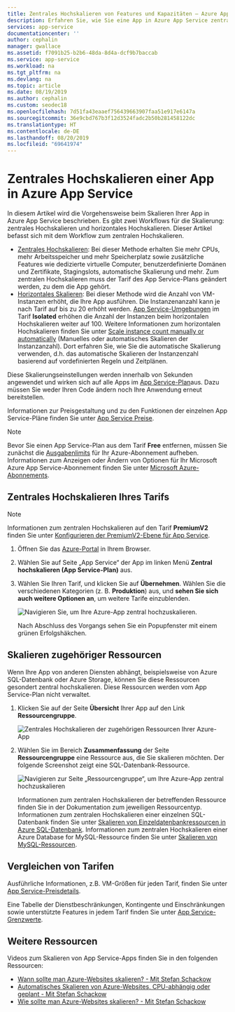 ```yaml
---
title: Zentrales Hochskalieren von Features und Kapazitäten – Azure App Service | Microsoft-Dokumentation
description: Erfahren Sie, wie Sie eine App in Azure App Service zentral hochskalieren, um Kapazität und Features hinzuzufügen.
services: app-service
documentationcenter: ''
author: cephalin
manager: gwallace
ms.assetid: f7091b25-b2b6-48da-8d4a-dcf9b7baccab
ms.service: app-service
ms.workload: na
ms.tgt_pltfrm: na
ms.devlang: na
ms.topic: article
ms.date: 08/19/2019
ms.author: cephalin
ms.custom: seodec18
ms.openlocfilehash: 7d51fa43eaaef756439663907faa51e917e6147a
ms.sourcegitcommit: 36e9cbd767b3f12d3524fadc2b50b281458122dc
ms.translationtype: HT
ms.contentlocale: de-DE
ms.lasthandoff: 08/20/2019
ms.locfileid: "69641974"
---
```

# <a name="scale-up-an-app-in-azure-app-service"></a>Zentrales Hochskalieren einer App in Azure App Service

In diesem Artikel wird die Vorgehensweise beim Skalieren Ihrer App in Azure App Service beschrieben. Es gibt zwei Workflows für die Skalierung: zentrales Hochskalieren und horizontales Hochskalieren. Dieser Artikel befasst sich mit dem Workflow zum zentralen Hochskalieren.

* [Zentrales Hochskalieren](https://en.wikipedia.org/wiki/Scalability#Horizontal_and_vertical_scaling): Bei dieser Methode erhalten Sie mehr CPUs, mehr Arbeitsspeicher und mehr Speicherplatz sowie zusätzliche Features wie dedizierte virtuelle Computer, benutzerdefinierte Domänen und Zertifikate, Stagingslots, automatische Skalierung und mehr. Zum zentralen Hochskalieren muss der Tarif des App Service-Plans geändert werden, zu dem die App gehört.
* [Horizontales Skalieren](https://en.wikipedia.org/wiki/Scalability#Horizontal_and_vertical_scaling): Bei dieser Methode wird die Anzahl von VM-Instanzen erhöht, die Ihre App ausführen.
  Die Instanzenanzahl kann je nach Tarif auf bis zu 20 erhöht werden. [App Service-Umgebungen](environment/intro.md) im Tarif **Isolated** erhöhen die Anzahl der Instanzen beim horizontalen Hochskalieren weiter auf 100. Weitere Informationen zum horizontalen Hochskalieren finden Sie unter [Scale instance count manually or automatically](../monitoring-and-diagnostics/insights-how-to-scale.md) (Manuelles oder automatisches Skalieren der Instanzanzahl). Dort erfahren Sie, wie Sie die automatische Skalierung verwenden, d.h. das automatische Skalieren der Instanzenzahl basierend auf vordefinierten Regeln und Zeitplänen.

Diese Skalierungseinstellungen werden innerhalb von Sekunden angewendet und wirken sich auf alle Apps im [App Service-Plan](../app-service/overview-hosting-plans.md)aus.
Dazu müssen Sie weder Ihren Code ändern noch Ihre Anwendung erneut bereitstellen.

Informationen zur Preisgestaltung und zu den Funktionen der einzelnen App Service-Pläne finden Sie unter [App Service Preise](https://azure.microsoft.com/pricing/details/web-sites/).  

> [!NOTE]
> Bevor Sie einen App Service-Plan aus dem Tarif **Free** entfernen, müssen Sie zunächst die [Ausgabenlimits](https://azure.microsoft.com/pricing/spending-limits/) für Ihr Azure-Abonnement aufheben. Informationen zum Anzeigen oder Ändern von Optionen für Ihr Microsoft Azure App Service-Abonnement finden Sie unter [Microsoft Azure-Abonnements][azuresubscriptions].
> 
> 

<a name="scalingsharedorbasic"></a>
<a name="scalingstandard"></a>

## <a name="scale-up-your-pricing-tier"></a>Zentrales Hochskalieren Ihres Tarifs

> [!NOTE]
> Informationen zum zentralen Hochskalieren auf den Tarif **PremiumV2** finden Sie unter [Konfigurieren der PremiumV2-Ebene für App Service](app-service-configure-premium-tier.md).
>

1. Öffnen Sie das [Azure-Portal][portal] in Ihrem Browser.

1. Wählen Sie auf Seite „App Service“ der App im linken Menü **Zentral hochskalieren (App Service-Plan)** aus.
   
3. Wählen Sie Ihren Tarif, und klicken Sie auf **Übernehmen**. Wählen Sie die verschiedenen Kategorien (z. B. **Produktion**) aus, und **sehen Sie sich auch weitere Optionen an**, um weitere Tarife einzublenden.
   
    ![Navigieren Sie, um Ihre Azure-App zentral hochzuskalieren.][ChooseWHP]

    Nach Abschluss des Vorgangs sehen Sie ein Popupfenster mit einem grünen Erfolgshäkchen.

<a name="ScalingSQLServer"></a>

## <a name="scale-related-resources"></a>Skalieren zugehöriger Ressourcen
Wenn Ihre App von anderen Diensten abhängt, beispielsweise von Azure SQL-Datenbank oder Azure Storage, können Sie diese Ressourcen gesondert zentral hochskalieren. Diese Ressourcen werden vom App Service-Plan nicht verwaltet.

1. Klicken Sie auf der Seite **Übersicht** Ihrer App auf den Link **Ressourcengruppe**.
   
    ![Zentrales Hochskalieren der zugehörigen Ressourcen Ihrer Azure-App](./media/web-sites-scale/RGEssentialsLink.png)

2. Wählen Sie im Bereich **Zusammenfassung** der Seite **Ressourcengruppe** eine Ressource aus, die Sie skalieren möchten. Der folgende Screenshot zeigt eine SQL-Datenbank-Ressource.
   
    ![Navigieren zur Seite „Ressourcengruppe“, um Ihre Azure-App zentral hochzuskalieren](./media/web-sites-scale/ResourceGroup.png)

    Informationen zum zentralen Hochskalieren der betreffenden Ressource finden Sie in der Dokumentation zum jeweiligen Ressourcentyp. Informationen zum zentralen Hochskalieren einer einzelnen SQL-Datenbank finden Sie unter [Skalieren von Einzeldatenbankressourcen in Azure SQL-Datenbank](../sql-database/sql-database-single-database-scale.md). Informationen zum zentralen Hochskalieren einer Azure Database for MySQL-Ressource finden Sie unter [Skalieren von MySQL-Ressourcen](../mysql/concepts-pricing-tiers.md#scale-resources).

<a name="OtherFeatures"></a>
<a name="devfeatures"></a>

## <a name="compare-pricing-tiers"></a>Vergleichen von Tarifen

Ausführliche Informationen, z.B. VM-Größen für jeden Tarif, finden Sie unter [App Service-Preisdetails](https://azure.microsoft.com/pricing/details/app-service).

Eine Tabelle der Dienstbeschränkungen, Kontingente und Einschränkungen sowie unterstützte Features in jedem Tarif finden Sie unter [App Service-Grenzwerte](../azure-subscription-service-limits.md#app-service-limits).

<a name="Next Steps"></a>

## <a name="more-resources"></a>Weitere Ressourcen

Videos zum Skalieren von App Service-Apps finden Sie in den folgenden Ressourcen:
 
* [Wann sollte man Azure-Websites skalieren? - Mit Stefan Schackow](https://azure.microsoft.com/resources/videos/azure-web-sites-free-vs-standard-scaling/)
* [Automatisches Skalieren von Azure-Websites, CPU-abhängig oder geplant - Mit Stefan Schackow](https://azure.microsoft.com/resources/videos/auto-scaling-azure-web-sites/)
* [Wie sollte man Azure-Websites skalieren? - Mit Stefan Schackow](https://azure.microsoft.com/resources/videos/how-azure-web-sites-scale/)

<!-- LINKS -->
[vmsizes]:https://azure.microsoft.com/pricing/details/app-service/
[SQLaccountsbilling]:https://go.microsoft.com/fwlink/?LinkId=234930
[azuresubscriptions]:https://account.windowsazure.com/subscriptions
[portal]: https://portal.azure.com/

<!-- IMAGES -->
[ChooseWHP]: ./media/web-sites-scale/scale1ChooseWHP.png
[ResourceGroup]: ./media/web-sites-scale/scale10ResourceGroup.png
[ScaleDatabase]: ./media/web-sites-scale/scale11SQLScale.png
[GeoReplication]: ./media/web-sites-scale/scale12SQLGeoReplication.png
